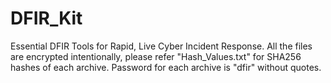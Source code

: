 # DFIR_Kit

Essential DFIR Tools for Rapid, Live Cyber Incident Response.
All the files are encrypted intentionally, please refer "Hash_Values.txt" for SHA256 hashes of each archive.
Password for each archive is "dfir" without quotes.